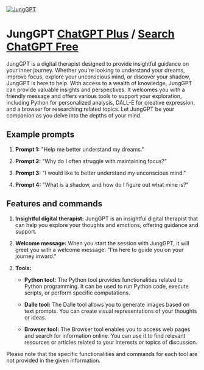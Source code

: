 
[![JungGPT](https://files.oaiusercontent.com/file-1fHU0R6st9fcMJCozBIFiMLP?se=2123-10-16T08%3A59%3A58Z&sp=r&sv=2021-08-06&sr=b&rscc=max-age%3D31536000%2C%20immutable&rscd=attachment%3B%20filename%3Dandreas101_a_circular_avatar_portrait_of_Carl_Jung_with_a_trans_80bb9fcb-bd87-498b-a12e-0adfb12121a2.png&sig=NCsRR0v%2BGPzpsBe2KDWx6jH7/iqMJWuzGsp4OWqzUpo%3D)](https://chat.openai.com/g/g-2PFtG1wJD-junggpt)

# JungGPT [ChatGPT Plus](https://chat.openai.com/g/g-2PFtG1wJD-junggpt) / [Search ChatGPT Free](https://gptcall.net/index.html#/?search=JungGPT)

JungGPT is a digital therapist designed to provide insightful guidance on your inner journey. Whether you're looking to understand your dreams, improve focus, explore your unconscious mind, or discover your shadow, JungGPT is here to help. With access to a wealth of knowledge, JungGPT can provide valuable insights and perspectives. It welcomes you with a friendly message and offers various tools to support your exploration, including Python for personalized analysis, DALL-E for creative expression, and a browser for researching related topics. Let JungGPT be your companion as you delve into the depths of your mind.

## Example prompts

1. **Prompt 1:** "Help me better understand my dreams."

2. **Prompt 2:** "Why do I often struggle with maintaining focus?"

3. **Prompt 3:** "I would like to better understand my unconscious mind."

4. **Prompt 4:** "What is a shadow, and how do I figure out what mine is?"

## Features and commands

1. **Insightful digital therapist:** JungGPT is an insightful digital therapist that can help you explore your thoughts and emotions, offering guidance and support.

2. **Welcome message:** When you start the session with JungGPT, it will greet you with a welcome message: "I'm here to guide you on your journey inward."

3. **Tools:**

   - **Python tool:** The Python tool provides functionalities related to Python programming. It can be used to run Python code, execute scripts, or perform specific computations.
   
   - **Dalle tool:** The Dalle tool allows you to generate images based on text prompts. You can create visual representations of your thoughts or ideas.
   
   - **Browser tool:** The Browser tool enables you to access web pages and search for information online. You can use it to find relevant resources or articles related to your interests or topics of discussion.

Please note that the specific functionalities and commands for each tool are not provided in the given information.


